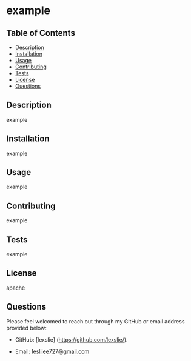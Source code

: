 
# example

## Table of Contents
* [Description](#description)
* [Installation](#installation)
* [Usage](#usage)
* [Contributing](#contributing)
* [Tests](#tests)
* [License](#license)
* [Questions](#questions)

## Description
example

## Installation
example

## Usage
example 

## Contributing
example

## Tests
example

## License 
apache 

## Questions
Please feel welcomed to reach out through my GitHub or email address provided below:

- GitHub: [lexslie] 
(https://github.com/lexslie/).

- Email: lesliiee727@gmail.com
